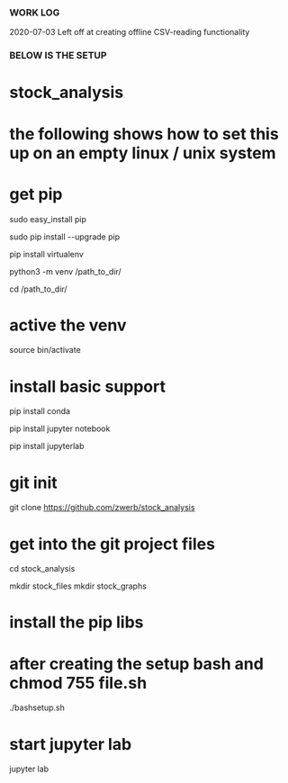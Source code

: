 ### WORK LOG ###

2020-07-03 Left off at creating offline CSV-reading functionality


### BELOW IS THE SETUP ###


# stock_analysis
# the following shows how to set this up on an empty linux / unix system

# get pip

sudo easy_install pip

sudo pip install --upgrade pip

pip install virtualenv

python3 -m venv /path_to_dir/

cd /path_to_dir/

# active the venv

source bin/activate

# install basic support

pip install conda

pip install jupyter notebook

pip install jupyterlab

# git init

git clone https://github.com/zwerb/stock_analysis

# get into the git project files

cd stock_analysis

mkdir stock_files
mkdir stock_graphs

# install the pip libs
# after creating the setup bash and chmod 755 file.sh

./bashsetup.sh

# start jupyter lab

jupyter lab



